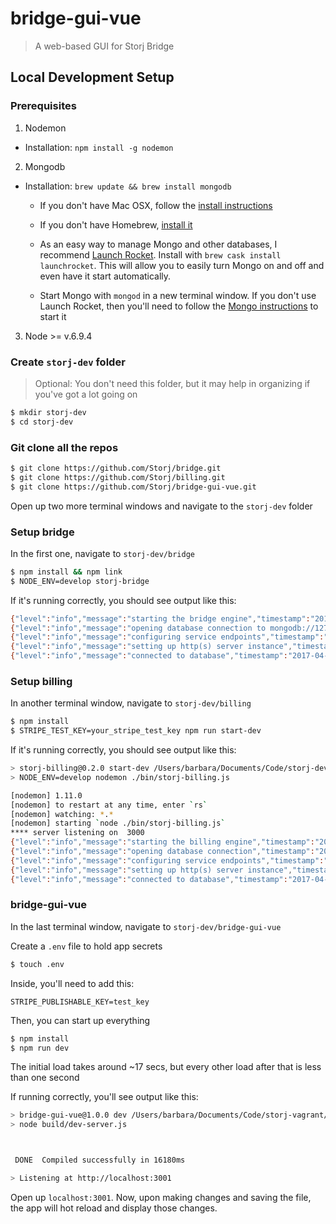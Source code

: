 # bridge-gui-vue

> A web-based GUI for Storj Bridge

## Local Development Setup

### Prerequisites

1. Nodemon
  - Installation: `npm install -g nodemon`

2. Mongodb

  - Installation: `brew update && brew install mongodb`

    - If you don't have Mac OSX, follow the [install instructions](https://docs.mongodb.com/manual/tutorial/install-mongodb-on-os-x/)

    - If you don't have Homebrew, [install it](https://brew.sh/)

    - As an easy way to manage Mongo and other databases, I recommend [Launch Rocket](https://github.com/jimbojsb/launchrocket). Install with `brew cask install launchrocket`. This will allow you to easily turn Mongo on and off and even have it start automatically.

    - Start Mongo with `mongod` in a new terminal window. If you don't use Launch Rocket, then you'll need to follow the [Mongo instructions](https://docs.mongodb.com/manual/tutorial/install-mongodb-on-os-x/#run-mongodb) to start it

3. Node >= v.6.9.4

### Create `storj-dev` folder
> Optional: You don't need this folder, but it may help in organizing if you've got a lot going on

```sh
$ mkdir storj-dev
$ cd storj-dev
```

### Git clone all the repos

```sh
$ git clone https://github.com/Storj/bridge.git
$ git clone https://github.com/Storj/billing.git
$ git clone https://github.com/Storj/bridge-gui-vue.git
```

Open up two more terminal windows and navigate to the `storj-dev` folder

### Setup bridge

In the first one, navigate to `storj-dev/bridge`

```sh
$ npm install && npm link
$ NODE_ENV=develop storj-bridge
```

If it's running correctly, you should see output like this:

```sh
{"level":"info","message":"starting the bridge engine","timestamp":"2017-04-28T20:47:51.665Z"}
{"level":"info","message":"opening database connection to mongodb://127.0.0.1:27017/__storj-bridge-develop","timestamp":"2017-04-28T20:47:51.666Z"}
{"level":"info","message":"configuring service endpoints","timestamp":"2017-04-28T20:47:51.688Z"}
{"level":"info","message":"setting up http(s) server instance","timestamp":"2017-04-28T20:47:51.701Z"}
{"level":"info","message":"connected to database","timestamp":"2017-04-28T20:47:51.718Z"}
```

### Setup billing

In another terminal window, navigate to `storj-dev/billing`

```sh
$ npm install
$ STRIPE_TEST_KEY=your_stripe_test_key npm run start-dev
```

If it's running correctly, you should see output like this:

```sh
> storj-billing@0.2.0 start-dev /Users/barbara/Documents/Code/storj-dev/billing
> NODE_ENV=develop nodemon ./bin/storj-billing.js

[nodemon] 1.11.0
[nodemon] to restart at any time, enter `rs`
[nodemon] watching: *.*
[nodemon] starting `node ./bin/storj-billing.js`
**** server listening on  3000
{"level":"info","message":"starting the billing engine","timestamp":"2017-04-28T20:51:26.215Z"}
{"level":"info","message":"opening database connection","timestamp":"2017-04-28T20:51:26.216Z"}
{"level":"info","message":"configuring service endpoints","timestamp":"2017-04-28T20:51:26.238Z"}
{"level":"info","message":"setting up http(s) server instance","timestamp":"2017-04-28T20:51:26.308Z"}
{"level":"info","message":"connected to database","timestamp":"2017-04-28T20:51:26.325Z"}
```

### bridge-gui-vue

In the last terminal window, navigate to `storj-dev/bridge-gui-vue`

Create a `.env` file to hold app secrets

```sh
$ touch .env
```

Inside, you'll need to add this:

```
STRIPE_PUBLISHABLE_KEY=test_key
```

Then, you can start up everything

```sh
$ npm install
$ npm run dev
```

The initial load takes around ~17 secs, but every other load after that is less than one second

If running correctly, you'll see output like this:

```bash
> bridge-gui-vue@1.0.0 dev /Users/barbara/Documents/Code/storj-vagrant/bridge-gui-vue
> node build/dev-server.js



 DONE  Compiled successfully in 16180ms                                                                                      4:27:05 PM

> Listening at http://localhost:3001
```

Open up `localhost:3001`. Now, upon making changes and saving the file, the app will hot reload and display those changes.
